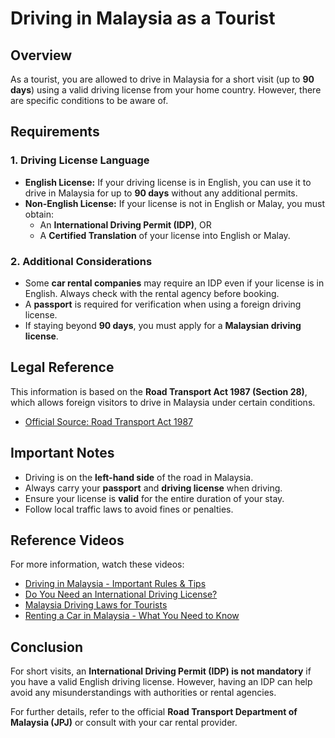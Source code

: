 # Driving in Malaysia as a Tourist

## Overview
As a tourist, you are allowed to drive in Malaysia for a short visit (up to **90 days**) using a valid driving license from your home country. However, there are specific conditions to be aware of.

## Requirements
### 1. Driving License Language
- **English License:** If your driving license is in English, you can use it to drive in Malaysia for up to **90 days** without any additional permits.
- **Non-English License:** If your license is not in English or Malay, you must obtain:
  - An **International Driving Permit (IDP)**, OR
  - A **Certified Translation** of your license into English or Malay.

### 2. Additional Considerations
- Some **car rental companies** may require an IDP even if your license is in English. Always check with the rental agency before booking.
- A **passport** is required for verification when using a foreign driving license.
- If staying beyond **90 days**, you must apply for a **Malaysian driving license**.

## Legal Reference
This information is based on the **Road Transport Act 1987 (Section 28)**, which allows foreign visitors to drive in Malaysia under certain conditions.

- [Official Source: Road Transport Act 1987](https://www.wahdah.my/id/blog/easy-guide-to-driving-in-malaysia-for-foreigners?utm_source=chatgpt.com)

## Important Notes
- Driving is on the **left-hand side** of the road in Malaysia.
- Always carry your **passport** and **driving license** when driving.
- Ensure your license is **valid** for the entire duration of your stay.
- Follow local traffic laws to avoid fines or penalties.

## Reference Videos
For more information, watch these videos:
- [Driving in Malaysia - Important Rules & Tips](https://www.youtube.com/watch?v=xCzJ5BRGiAI)
- [Do You Need an International Driving License?](https://www.youtube.com/watch?v=vs1qBNFr11Q)
- [Malaysia Driving Laws for Tourists](https://www.youtube.com/watch?v=tckZbNDNtyU)
- [Renting a Car in Malaysia - What You Need to Know](https://www.youtube.com/watch?v=OTLgYxSpHY4)

## Conclusion
For short visits, an **International Driving Permit (IDP) is not mandatory** if you have a valid English driving license. However, having an IDP can help avoid any misunderstandings with authorities or rental agencies.

For further details, refer to the official **Road Transport Department of Malaysia (JPJ)** or consult with your car rental provider.
